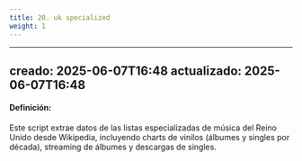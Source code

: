 ```yaml
---
title: 20. uk specialized
weight: 1
---
```


---
creado: 2025-06-07T16:48
actualizado: 2025-06-07T16:48
---
#### Definición:

Este script extrae datos de las listas especializadas de música del Reino Unido desde Wikipedia, incluyendo charts de vinilos (álbumes y singles por década), streaming de álbumes y descargas de singles.

